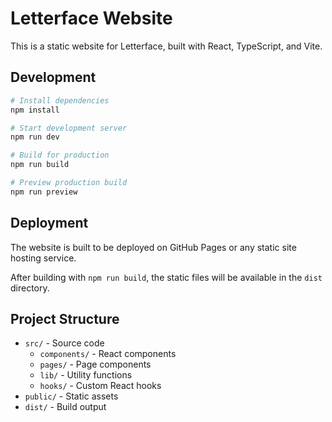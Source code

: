 # Letterface Website

This is a static website for Letterface, built with React, TypeScript, and Vite.

## Development

```bash
# Install dependencies
npm install

# Start development server
npm run dev

# Build for production
npm run build

# Preview production build
npm run preview
```

## Deployment

The website is built to be deployed on GitHub Pages or any static site hosting service.

After building with `npm run build`, the static files will be available in the `dist` directory.

## Project Structure

- `src/` - Source code
  - `components/` - React components
  - `pages/` - Page components
  - `lib/` - Utility functions
  - `hooks/` - Custom React hooks
- `public/` - Static assets
- `dist/` - Build output

